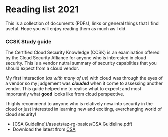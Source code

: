 # Reading list 2021

This is a collection of documents (PDFs), links or general things that I find useful. Hope you will enjoy reading them as much as I did.

### CCSK Study guide
The Certified Cloud Security Knowledge (CCSK) is an examination offered by the Cloud Security Alliance for anyone who is interested in cloud security. This is a vendor nutral summary of security capabilties that you should expect from a cloud vendor.

My first interaction (*as with many of us*) with cloud was through the eyes of a vendor so my judgement was ***clouded*** when it come to assessing another vendor. This guide helped me to realise what to expect; and most importantly what **good** looks like from cloud perspective. 

I highly recommend to anyone who is relatively new into security in the cloud or just interested in learning new and exciting, everchanging world of cloud security!
- [CSA Guideline](/assets/az-rg-basics/CSA Guideline.pdf)
- Download the latest from [CSA](https://cloudsecurityalliance.org/)
